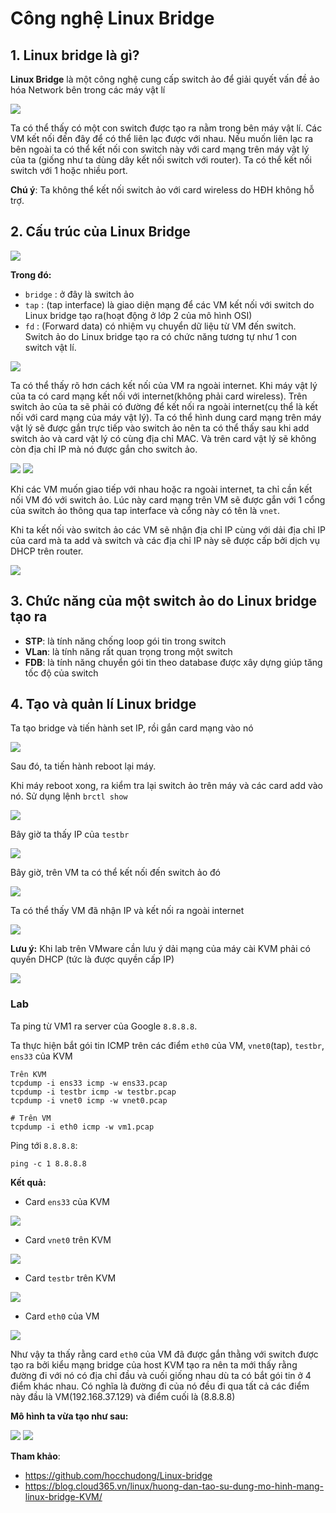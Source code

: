 # Công nghệ Linux Bridge

## 1. Linux bridge là gì? 

**Linux Bridge** là một công nghệ cung cấp switch ảo để giải quyết vấn đề ảo hóa Network bên trong các máy vật lí

<img src="..\images\Screenshot_100.png">

Ta có thể thấy có một con switch được tạo ra nằm trong bên máy vật lí. Các VM kết nối đến đây để có thể liên lạc được với nhau. Nếu muốn liên lạc ra bên ngoài ta có thể kết nối con switch này với card mạng trên máy vật lý của ta (giống như ta dùng dây kết nối switch với router). Ta có thể kết nối switch với 1 hoặc nhiều port.

**Chú ý**: Ta không thể kết nối switch ảo với card wireless do HĐH không hỗ trợ.

## 2. Cấu trúc của Linux Bridge

<img src="..\images\Screenshot_101.png">

**Trong đó:**

- `bridge` : ở đây là switch ảo
- `tap` : (tap interface) là giao diện mạng để các VM kết nối với switch do Linux bridge tạo ra(hoạt động ở lớp 2 của mô hình OSI)
- `fd` : (Forward data) có nhiệm vụ chuyển dữ liệu từ VM đến switch. Switch ảo do Linux bridge tạo ra có chức năng tương tự như 1 con switch vật lí.

<img src = "..\images\Screenshot_102.png">

Ta có thể thấy rõ hơn cách kết nối của VM ra ngoài internet. Khi máy vật lý của ta có card mạng kết nối với internet(không phải card wireless). Trên switch ảo của ta sẽ phải có đường để kết nối ra ngoài internet(cụ thể là kết nối với card mạng của máy vật lý). Ta có thể hình dung card mạng trên máy vật lý sẽ được gắn trực tiếp vào switch ảo nên ta có thể thấy sau khi add switch ảo và card vật lý có cùng địa chỉ MAC. Và trên card vật lý sẽ không còn địa chỉ IP mà nó được gắn cho switch ảo.

<img src= "..\images\Screenshot_103.png">

<img src = "..\images\Screenshot_104.png">

Khi các VM muốn giao tiếp với nhau hoặc ra ngoài internet, ta chỉ cần kết nối VM đó với switch ảo. Lúc này card mạng trên VM sẽ được gắn với 1 cổng của switch ảo thông qua tap interface và cổng này có tên là `vnet`. 

Khi ta kết nối vào switch ảo các VM sẽ nhận địa chỉ IP cùng với dải địa chỉ IP của card mà ta add và switch và các địa chỉ IP này sẽ được cấp bởi dịch vụ DHCP trên router.

<img src = "..\images\Screenshot_105.png">

## 3. Chức năng của một switch ảo do Linux bridge tạo ra
- **STP**: là tính năng chống loop gói tin trong switch
- **VLan**: là tính năng rất quan trọng trong một switch
- **FDB**: là tính năng chuyển gói tin theo database được xây dựng giúp tăng tốc độ của switch

## 4. Tạo và quản lí Linux bridge
Ta tạo bridge và tiến hành set IP, rồi gắn card mạng vào nó

<img src= "..\images\Screenshot_108.png">

Sau đó, ta tiến hành reboot lại máy.

Khi máy reboot xong, ra kiểm tra lại switch ảo trên máy và các card add vào nó. Sử dụng lệnh `brctl show`

<img src="..\images\Screenshot_109.png">

Bây giờ ta thấy IP của `testbr`

<img src= "..\images\Screenshot_110.png">

Bây giờ, trên VM ta có thể kết nối đến switch ảo đó

<img src= "..\images\Screenshot_111.png">

Ta có thể thấy VM đã nhận IP và kết nối ra ngoài internet

<img src  ="..\images\Screenshot_114.png">

**Lưu ý:** Khi lab trên VMware cần lưu ý dải mạng của máy cài KVM phải có quyền DHCP (tức là được quyền cấp IP)

<img src = "..\images\Screenshot_113.png">

### Lab
Ta ping từ VM1 ra server của Google `8.8.8.8`.

Ta thực hiện bắt gói tin ICMP trên các điểm `eth0` của VM, `vnet0`(tap), `testbr`, `ens33` của KVM

```
Trên KVM
tcpdump -i ens33 icmp -w ens33.pcap
tcpdump -i testbr icmp -w testbr.pcap
tcpdump -i vnet0 icmp -w vnet0.pcap

# Trên VM
tcpdump -i eth0 icmp -w vm1.pcap
```

Ping tới `8.8.8.8`:
```
ping -c 1 8.8.8.8
```

**Kết quả:**
- Card `ens33` của KVM

<img src ="..\images\Screenshot_127.png">

- Card `vnet0` trên KVM

<img src ="..\images\Screenshot_128.png">

- Card `testbr` trên KVM

<img src ="..\images\Screenshot_129.png">

- Card `eth0` của VM

<img src ="..\images\Screenshot_130.png">

Như vậy ta thấy rằng card `eth0` của VM đã được gắn thằng với switch được tạo ra bởi kiểu mạng bridge của host KVM tạo ra nên ta mới thấy rằng đường đi với nó có địa chỉ đầu và cuối giống nhau dù ta có bắt gói tin ở 4 điểm khác nhau. Có nghĩa là đường đi của nó đều đi qua tất cả các điểm này đầu là VM(192.168.37.129) và điểm cuối là (8.8.8.8)

**Mô hình ta vừa tạo như sau:**

<img src="..\images\Screenshot_115.png">

<img src ="..\images\Screenshot_126.png">


**Tham khảo**:
- https://github.com/hocchudong/Linux-bridge
- https://blog.cloud365.vn/linux/huong-dan-tao-su-dung-mo-hinh-mang-linux-bridge-KVM/
